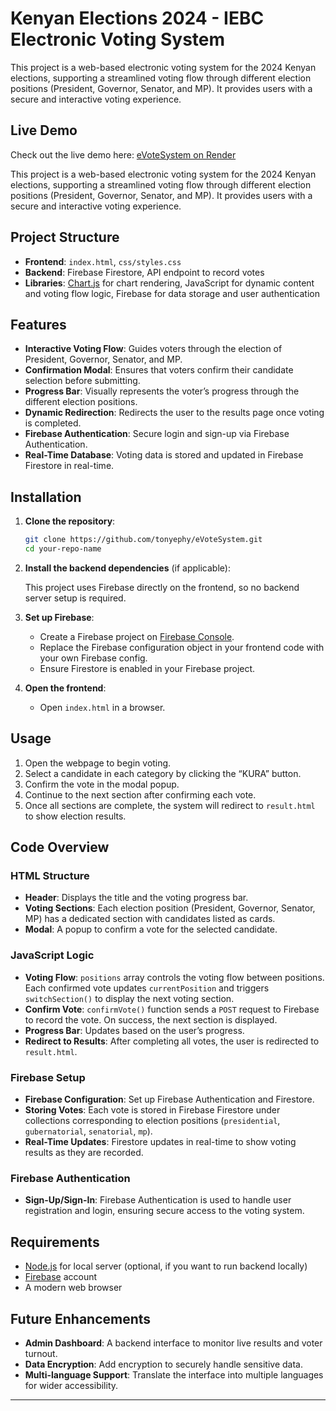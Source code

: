 # Kenyan Elections 2024 - IEBC Electronic Voting System

This project is a web-based electronic voting system for the 2024 Kenyan elections, supporting a streamlined voting flow through different election positions (President, Governor, Senator, and MP). It provides users with a secure and interactive voting experience.

## Live Demo

Check out the live demo here: [eVoteSystem on Render](https://e-update.onrender.com)


This project is a web-based electronic voting system for the 2024 Kenyan elections, supporting a streamlined voting flow through different election positions (President, Governor, Senator, and MP). It provides users with a secure and interactive voting experience.

## Project Structure

- **Frontend**: `index.html`, `css/styles.css`
- **Backend**: Firebase Firestore, API endpoint to record votes
- **Libraries**: [Chart.js](https://www.chartjs.org/) for chart rendering, JavaScript for dynamic content and voting flow logic, Firebase for data storage and user authentication

## Features

- **Interactive Voting Flow**: Guides voters through the election of President, Governor, Senator, and MP.
- **Confirmation Modal**: Ensures that voters confirm their candidate selection before submitting.
- **Progress Bar**: Visually represents the voter’s progress through the different election positions.
- **Dynamic Redirection**: Redirects the user to the results page once voting is completed.
- **Firebase Authentication**: Secure login and sign-up via Firebase Authentication.
- **Real-Time Database**: Voting data is stored and updated in Firebase Firestore in real-time.

## Installation

1. **Clone the repository**: 

   ```bash
   git clone https://github.com/tonyephy/eVoteSystem.git
   cd your-repo-name
   ```

2. **Install the backend dependencies** (if applicable):

   This project uses Firebase directly on the frontend, so no backend server setup is required.

3. **Set up Firebase**:

   - Create a Firebase project on [Firebase Console](https://console.firebase.google.com/).
   - Replace the Firebase configuration object in your frontend code with your own Firebase config.
   - Ensure Firestore is enabled in your Firebase project.

4. **Open the frontend**:

   - Open `index.html` in a browser.

## Usage

1. Open the webpage to begin voting.
2. Select a candidate in each category by clicking the “KURA” button.
3. Confirm the vote in the modal popup.
4. Continue to the next section after confirming each vote.
5. Once all sections are complete, the system will redirect to `result.html` to show election results.

## Code Overview

### HTML Structure

- **Header**: Displays the title and the voting progress bar.
- **Voting Sections**: Each election position (President, Governor, Senator, MP) has a dedicated section with candidates listed as cards.
- **Modal**: A popup to confirm a vote for the selected candidate.

### JavaScript Logic

- **Voting Flow**: `positions` array controls the voting flow between positions. Each confirmed vote updates `currentPosition` and triggers `switchSection()` to display the next voting section.
- **Confirm Vote**: `confirmVote()` function sends a `POST` request to Firebase to record the vote. On success, the next section is displayed.
- **Progress Bar**: Updates based on the user’s progress.
- **Redirect to Results**: After completing all votes, the user is redirected to `result.html`.

### Firebase Setup

- **Firebase Configuration**: Set up Firebase Authentication and Firestore.
- **Storing Votes**: Each vote is stored in Firebase Firestore under collections corresponding to election positions (`presidential`, `gubernatorial`, `senatorial`, `mp`).
- **Real-Time Updates**: Firestore updates in real-time to show voting results as they are recorded.

### Firebase Authentication

- **Sign-Up/Sign-In**: Firebase Authentication is used to handle user registration and login, ensuring secure access to the voting system.

## Requirements

- [Node.js](https://nodejs.org/) for local server (optional, if you want to run backend locally)
- [Firebase](https://firebase.google.com/) account
- A modern web browser

## Future Enhancements

- **Admin Dashboard**: A backend interface to monitor live results and voter turnout.
- **Data Encryption**: Add encryption to securely handle sensitive data.
- **Multi-language Support**: Translate the interface into multiple languages for wider accessibility.

---
